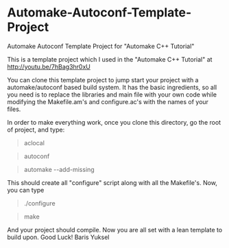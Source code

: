 Automake-Autoconf-Template-Project
==================================

Automake Autoconf Template Project for "Automake C++ Tutorial"

This is a template project which I used in the "Automake C++
Tutorial" at http://youtu.be/7hBag3hr0xU

You can clone this template project to jump start your project
with a automake/autoconf based build system. It has the basic
ingredients, so all you need is to replace the libraries and
main file with your own code while modifying the Makefile.am's
and configure.ac's with the names of your files.

In order to make everything work, once you clone this directory,
go the root of project, and type:
> aclocal

> autoconf

> automake --add-missing

This should create all "configure" script along with all the
Makefile's. Now, you can type
> ./configure

> make

And your project should compile. Now you are all set with a lean
template to build upon.
Good Luck!
Baris Yuksel

